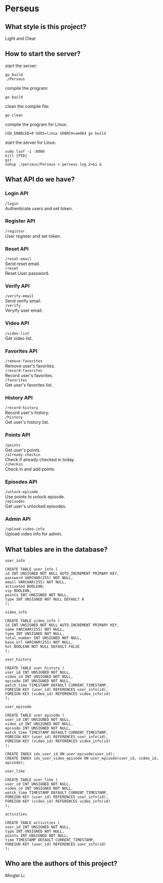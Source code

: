 
# Perseus

## What style is this project?
Light and Clear

## How to start the server?

start the server:
```
go build
./Perseus
```
compile the program:
```
go build
```
clean the compile file:
```
go clean
```
compile the program for Linux:
```
CGO_ENABLED=0 GOOS=linux GOARCH=amd64 go build
```
start the server for Linux:
```
sudo lsof -i :8080
kill [PID]
git
nohup ./perseus/Perseus > perseus.log 2>&1 &
```

## What API do we have?

### Login API
`/login`  
Authenticate users and set token.

### Register API
`/register`  
User register and set token.  

### Reset API
`/reset-email`  
Send reset email.  
`/reset`  
Reset User password.  

### Verify API
`/verify-email`  
Send verify email.  
`/verify`  
Veryify user email.  

### Video API
`/video-list`  
Get video list.  

### Favorites API
`/remove-favorites`  
Remove user's favorites.  
`/record-favorites`  
Record user's favorites.  
`/favorites`  
Get user's favorites list.  

### History API
`/record-history`  
Record user's history.  
`/history`  
Get user's history list.  

### Points API
`/points`  
Get user's points.  
`/already-checkin`  
Check if already checked in today.  
`/checkin`  
Check in and add points.  

### Episodes API
`/unlock-episode`  
Use points to unlock episode.  
`/episodes`  
Get user's unlocked episodes.  

### Admin API
`/upload-video-info`  
Upload video info for admin.  

## What tables are in the database?

`user_info`
```
CREATE TABLE user_info (
id INT UNSIGNED NOT NULL AUTO_INCREMENT PRIMARY KEY,
password VARCHAR(255) NOT NULL,
email VARCHAR(255) NOT NULL,
activated BOOLEAN,
vip BOOLEAN,
points INT UNSIGNED NOT NULL,
type INT UNSIGNED NOT NULL DEFAULT 0
);
```

`video_info`
```
CREATE TABLE video_info (
id INT UNSIGNED NOT NULL AUTO_INCREMENT PRIMARY KEY,
name VARCHAR(255) NOT NULL,
type INT UNSIGNED NOT NULL,
total_number INT UNSIGNED NOT NULL,
base_url VARCHAR(255) NOT NULL,
hot BOOLEAN NOT NULL DEFAULT FALSE
);

```

`user_history`
```
CREATE TABLE user_history (
user_id INT UNSIGNED NOT NULL,
video_id INT UNSIGNED NOT NULL,
episode INT UNSIGNED NOT NULL,
watch_time TIMESTAMP DEFAULT CURRENT_TIMESTAMP,
FOREIGN KEY (user_id) REFERENCES user_info(id),
FOREIGN KEY (video_id) REFERENCES video_info(id)
);
```

`user_episode`
```
CREATE TABLE user_episode (
user_id INT UNSIGNED NOT NULL,
video_id INT UNSIGNED NOT NULL,
episode INT UNSIGNED NOT NULL,
watch_time TIMESTAMP DEFAULT CURRENT_TIMESTAMP,
FOREIGN KEY (user_id) REFERENCES user_info(id),
FOREIGN KEY (video_id) REFERENCES video_info(id)
);

CREATE INDEX idx_user_id ON user_episode(user_id);
CREATE INDEX idx_user_video_episode ON user_episode(user_id, video_id, episode);

```

`user_like`
```
CREATE TABLE user_like (
user_id INT UNSIGNED NOT NULL,
video_id INT UNSIGNED NOT NULL,
watch_time TIMESTAMP DEFAULT CURRENT_TIMESTAMP,
FOREIGN KEY (user_id) REFERENCES user_info(id),
FOREIGN KEY (video_id) REFERENCES video_info(id)
);
```

`activities`
```
CREATE TABLE activities (
user_id INT UNSIGNED NOT NULL,
type INT UNSIGNED NOT NULL,
points INT UNSIGNED NOT NULL,
time TIMESTAMP DEFAULT CURRENT_TIMESTAMP,
FOREIGN KEY (user_id) REFERENCES user_info(id)
);
```

## Who are the authors of this project?

Minglei Li

